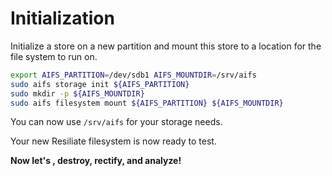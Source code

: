 # Initialization

Initialize a store on a new partition and mount this store to a location for
the file system to run on.

``` bash
export AIFS_PARTITION=/dev/sdb1 AIFS_MOUNTDIR=/srv/aifs
sudo aifs storage init ${AIFS_PARTITION}
sudo mkdir -p ${AIFS_MOUNTDIR}
sudo aifs filesystem mount ${AIFS_PARTITION} ${AIFS_MOUNTDIR}
```

You can now use `/srv/aifs` for your storage needs.

Your new Resiliate filesystem is now ready to test.

**Now let's <create>, destroy, rectify, and analyze!**
